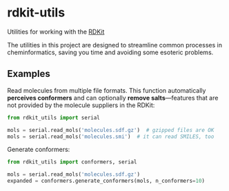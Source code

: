 rdkit-utils
===========

Utilities for working with the [RDKit](http://www.rdkit.org/)

The utilities in this project are designed to streamline common processes in cheminformatics, saving you time and avoiding some esoteric problems.

Examples
--------

Read molecules from multiple file formats. This function automatically __perceives conformers__ and can optionally __remove salts__&mdash;features that are not provided by the molecule suppliers in the RDKit:

```python
from rdkit_utils import serial

mols = serial.read_mols('molecules.sdf.gz')  # gzipped files are OK
mols = serial.read_mols('molecules.smi')  # it can read SMILES, too
```

Generate conformers:

```python
from rdkit_utils import conformers, serial

mols = serial.read_mols('molecules.sdf.gz')
expanded = conformers.generate_conformers(mols, n_conformers=10)
```
